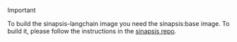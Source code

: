 > [!IMPORTANT] 
> To build the sinapsis-langchain image you need 
the sinapsis:base image. To build it, please follow the instructions in
the [sinapsis repo](https://github.com/Sinapsis-ai/sinapsis?tab=readme-ov-file#docker).